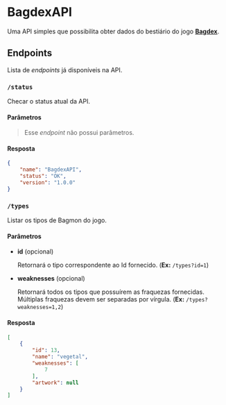 # BagdexAPI
Uma API simples que possibilita obter dados do bestiário do jogo **[Bagdex](https://caramelogames.com.br/#/dex)**.

## Endpoints
Lista de *endpoints* já disponíveis na API.

### `/status`
Checar o status atual da API.

#### Parâmetros
> Esse *endpoint* não possui parâmetros.

#### Resposta
```json
{
    "name": "BagdexAPI",
    "status": "OK",
    "version": "1.0.0"
}
```

### `/types`
Listar os tipos de Bagmon do jogo.

#### Parâmetros
- **id** (opcional)

    Retornará o tipo correspondente ao Id fornecido. (**Ex:** `/types?id=1`)
- **weaknesses** (opcional)

    Retornará todos os tipos que possuírem as fraquezas fornecidas. Múltiplas fraquezas devem ser separadas por vírgula. (**Ex:** `/types?weaknesses=1,2`)

#### Resposta
```json
[
    {
        "id": 13,
        "name": "vegetal",
        "weaknesses": [
            7
        ],
        "artwork": null
    }
]
```
